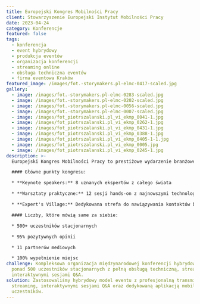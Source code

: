 ```yaml
---
title: Europejski Kongres Mobilności Pracy
client: Stowarzyszenie Europejski Instytut Mobilności Pracy
date: 2023-04-24
category: Konferencje
featured: false
tags:
  - konferencja
  - event hybrydowy
  - produkcja eventów
  - organizacja konferencji
  - streaming online
  - obsługa techniczna eventów
  - firma eventowa Kraków
featured_image: /images/fot.-storymakers.pl-elmc-0417-scaled.jpg
gallery:
  - image: /images/fot.-storymakers.pl-elmc-0283-scaled.jpg
  - image: /images/fot.-storymakers.pl-elmc-0202-scaled.jpg
  - image: /images/fot.-storymakers.pl-elmc-0056-scaled.jpg
  - image: /images/fot.-storymakers.pl-elmc-0007-scaled.jpg
  - image: /images/fot_piotrszalanski.pl_vi_ekmp_0041-1.jpg
  - image: /images/fot_piotrszalanski.pl_vi_ekmp_0262-1.jpg
  - image: /images/fot_piotrszalanski.pl_vi_ekmp_0431-1.jpg
  - image: /images/fot_piotrszalanski.pl_vi_ekmp_0388-1.jpg
  - image: /images/fot_piotrszalanski.pl_vi_ekmp_0405-1-1.jpg
  - image: /images/fot_piotrszalanski.pl_vi_ekmp_0005.jpg
  - image: /images/fot_piotrszalanski.pl_vi_ekmp_0245-1.jpg
description: >-
  Europejski Kongres Mobilności Pracy to prestiżowe wydarzenie branżowe, które zgromadziło liderów rynku, ekspertów i przedstawicieli firm z całej Europy. Kapitanie.com odpowiadało za produkcję, multimedia, oświetlenie, nagłośnienie oraz obsługę techniczną konferencji, zapewniając najwyższy standard realizacji i widoczność online.

  #### Główne punkty kongresu:

  * **Keynote speakers:** 8 uznanych ekspertów z całego świata

  * **Warsztaty praktyczne:** 12 sesji hands-on z najnowszymi technologiami  

  * **Expert's Village:** Dedykowana strefa do nawiązywania kontaktów biznesowych

  #### Liczby, które mówią same za siebie:

  * 500+ uczestników stacjonarnych

  * 95% pozytywnych opinii

  * 11 partnerów mediowych

  * 100% wypełnienie miejsc
challenge: Kompleksowa organizacja międzynarodowej konferencji hybrydowej dla
  ponad 500 uczestników stacjonarnych z pełną obsługą techniczną, streamingiem i
  interaktywnymi sesjami Q&A.
solution: Zastosowaliśmy hybrydowy model eventu z profesjonalną transmisją
  streaming, interaktywnymi sesjami Q&A oraz dedykowaną aplikacją mobilną dla
  uczestników.
---
```


